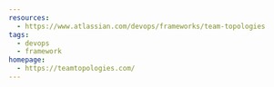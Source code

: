 ```yaml
---
resources:
  - https://www.atlassian.com/devops/frameworks/team-topologies
tags:
  - devops
  - framework
homepage:
  - https://teamtopologies.com/
---
```

